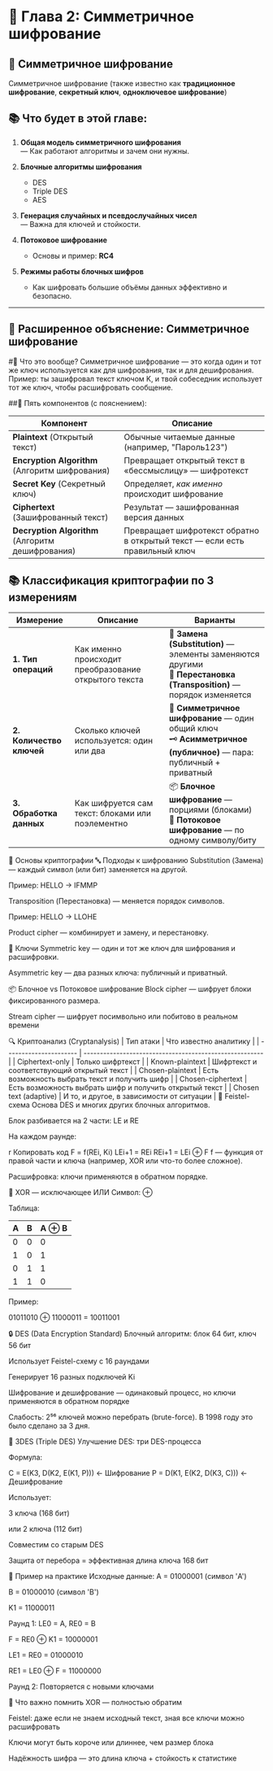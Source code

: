 # 🧩 Глава 2: Симметричное шифрование

## 🔐 Симметричное шифрование

Симметричное шифрование (также известно как **традиционное шифрование**, **секретный ключ**, **одноключевое шифрование**)

## 📚 Что будет в этой главе:

1. **Общая модель симметричного шифрования**  
   — Как работают алгоритмы и зачем они нужны.

2. **Блочные алгоритмы шифрования**  
   - DES  
   - Triple DES  
   - AES  

3. **Генерация случайных и псевдослучайных чисел**  
   — Важна для ключей и стойкости.

4. **Потоковое шифрование**  
   - Основы и пример: **RC4**

5. **Режимы работы блочных шифров**  
   - Как шифровать большие объёмы данных эффективно и безопасно.

---
## 🔐 Расширенное объяснение: Симметричное шифрование

#🧩 Что это вообще?
Симметричное шифрование — это когда один и тот же ключ используется как для шифрования, так и для дешифрования. Пример: ты зашифровал текст ключом K, и твой собеседник использует тот же ключ, чтобы расшифровать сообщение.

##🧱 Пять компонентов (с пояснением):

| Компонент                                        | Описание                                                                   |
| ------------------------------------------------ | -------------------------------------------------------------------------- |
| **Plaintext** (Открытый текст)                   | Обычные читаемые данные (например, "Пароль123")                            |
| **Encryption Algorithm** (Алгоритм шифрования)   | Превращает открытый текст в «бессмыслицу» — шифротекст                     |
| **Secret Key** (Секретный ключ)                  | Определяет, *как именно* происходит шифрование                             |
| **Ciphertext** (Зашифрованный текст)             | Результат — зашифрованная версия данных                                    |
| **Decryption Algorithm** (Алгоритм дешифрования) | Превращает шифротекст обратно в открытый текст — если есть правильный ключ |

## 📚 Классификация криптографии по 3 измерениям

| Измерение                | Описание                                              | Варианты                                                                                                               |
| ------------------------ | ----------------------------------------------------- | ---------------------------------------------------------------------------------------------------------------------- |
| **1. Тип операций**      | Как именно происходит преобразование открытого текста | 🔁 **Замена (Substitution)** — элементы заменяются другими<br>🔄 **Перестановка (Transposition)** — порядок изменяется |
| **2. Количество ключей** | Сколько ключей используется: один или два             | 🔐 **Симметричное шифрование** — один общий ключ<br>🗝 **Асимметричное (публичное)** — пара: публичный + приватный     |
| **3. Обработка данных**  | Как шифруется сам текст: блоками или поэлементно      | 📦 **Блочное шифрование** — порциями (блоками)<br>📡 **Потоковое шифрование** — по одному символу/биту                 |

📌 Основы криптографии
🔤 Подходы к шифрованию
Substitution (Замена) — каждый символ (или бит) заменяется на другой.

Пример: HELLO → IFMMP

Transposition (Перестановка) — меняется порядок символов.

Пример: HELLO → LLOHE

Product cipher — комбинирует и замену, и перестановку.

🔑 Ключи
Symmetric key — один и тот же ключ для шифрования и расшифровки.

Asymmetric key — два разных ключа: публичный и приватный.

📦 Блочное vs Потоковое шифрование
Block cipher — шифрует блоки фиксированного размера.

Stream cipher — шифрует посимвольно или побитово в реальном времени

🔍 Криптоанализ (Cryptanalysis)
| Тип атаки              | Что известно аналитику                                  |
| ---------------------- | ------------------------------------------------------- |
| Ciphertext-only        | Только шифртекст                                        |
| Known-plaintext        | Шифртекст и соответствующий открытый текст              |
| Chosen-plaintext       | Есть возможность выбрать текст и получить шифр          |
| Chosen-ciphertext      | Есть возможность выбрать шифр и получить открытый текст |
| Chosen text (adaptive) | И то, и другое, в зависимости от ситуации               |
🔄 Feistel-схема
Основа DES и многих других блочных алгоритмов.

Блок разбивается на 2 части: LE и RE

На каждом раунде:

r
Копировать код
F = f(REi, Ki)
LEi+1 = REi
REi+1 = LEi ⊕ F
f — функция от правой части и ключа (например, XOR или что-то более сложное).

Расшифровка: ключи применяются в обратном порядке.

🔢 XOR — исключающее ИЛИ
Символ: ⊕

Таблица:

| A | B | A ⊕ B |
| - | - | ----- |
| 0 | 0 | 0     |
| 1 | 0 | 1     |
| 0 | 1 | 1     |
| 1 | 1 | 0     |


Пример:

01011010 ⊕ 11000011 = 10011001

🔒 DES (Data Encryption Standard)
Блочный алгоритм: блок 64 бит, ключ 56 бит

Использует Feistel-схему с 16 раундами

Генерирует 16 разных подключей Ki

Шифрование и дешифрование — одинаковый процесс, но ключи применяются в обратном порядке

Слабость: 2⁵⁶ ключей можно перебрать (brute-force). В 1998 году это было сделано за 3 дня.

🔁 3DES (Triple DES)
Улучшение DES: три DES-процесса

Формула:

C = E(K3, D(K2, E(K1, P)))     ← Шифрование
P = D(K1, E(K2, D(K3, C)))     ← Дешифрование


Использует:

3 ключа (168 бит)

или 2 ключа (112 бит)

Совместим со старым DES

Защита от перебора = эффективная длина ключа 168 бит

📐 Пример на практике
Исходные данные:
A = 01000001 (символ 'A')

B = 01000010 (символ 'B')

K1 = 11000011

Раунд 1:
LE0 = A, RE0 = B

F = RE0 ⊕ K1 = 10000001

LE1 = RE0 = 01000010

RE1 = LE0 ⊕ F = 11000000

Раунд 2:
Повторяется с новыми ключами

🧠 Что важно помнить
XOR — полностью обратим

Feistel: даже если не знаем исходный текст, зная все ключи можно расшифровать

Ключи могут быть короче или длиннее, чем размер блока

Надёжность шифра — это длина ключа + стойкость к статистике

